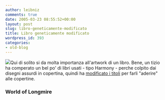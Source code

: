 ```yaml
---
author: leibniz
comments: true
date: 2005-03-23 08:55:52+00:00
layout: post
slug: libro-geneticamente-modificato
title: Libro geneticamente modificato
wordpress_id: 393
categories:
- old-blog
---
```


![](http://www.worldoflongmire.com/features/romance_novels/chili_supper.jpg)Qui
di solito si da molta importanza all'artwork di un libro. Bene, un
tizio ha comperato un bel po' di libri usati - tipo Harmony - perche
colpito dai disegni assurdi in copertina, quindi ha [modificato i titoli](http://www.worldoflongmire.com/features/romance_novels/) per farli "aderire" alle copertine.




### World of Longmire









